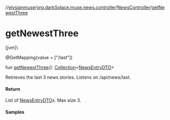 //[elysianmuse](../../../index.md)/[org.darkSolace.muse.news.controller](../index.md)/[NewsController](index.md)/[getNewestThree](get-newest-three.md)

# getNewestThree

[jvm]\

@GetMapping(value = [&quot;/last&quot;])

fun [getNewestThree](get-newest-three.md)(): [Collection](https://kotlinlang.org/api/latest/jvm/stdlib/kotlin.collections/-collection/index.html)&lt;[NewsEntryDTO](../../org.darkSolace.muse.news.model.dto/-news-entry-d-t-o/index.md)&gt;

Retrieves the last 3 news stories. Listens on /api/news/last.

#### Return

List of [NewsEntryDTO](../../org.darkSolace.muse.news.model.dto/-news-entry-d-t-o/index.md)s. Max size 3.

#### Samples
